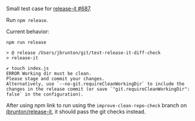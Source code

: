 Small test case for [release-it #687](https://github.com/release-it/release-it/issues/687).

Run `npm release`.

Current behavior:

```
npm run release

> @ release /Users/jbrunton/git/test-release-it-diff-check
> release-it

✔ touch index.js
ERROR Working dir must be clean.
Please stage and commit your changes.
Alternatively, use `--no-git.requireCleanWorkingDir` to include the changes in the release commit (or save `"git.requireCleanWorkingDir": false` in the configuration).
```

After using npm link to run using the `improve-clean-repo-check` branch on [jbrunton/release-it](https://github.com/jbrunton/release-it), it should pass the git checks instead.

